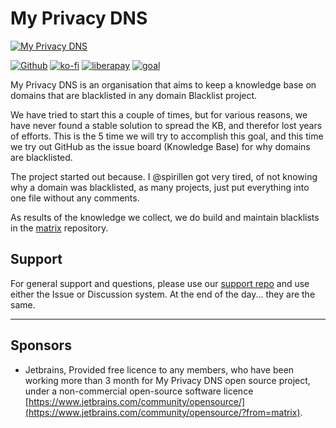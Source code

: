 # My Privacy DNS

[![My Privacy DNS](https://www.mypdns.org/images/logo.png)](https://www.mypdns.org/)


[![Github](https://github.com/mypdns/matrix/raw/master/.assets/icons/github.png)](https://github.com/mypdns/matrix)
[![ko-fi](https://www.mypdns.org/fileproxy/?name=sp_kofi_mypdns)]([DONATION.md](https://github.com/mypdns/matrix/blob/master/DONATION.md))
[![liberapay](https://www.mypdns.org/fileproxy/?name=sp_receives_mypdns)](https://liberapay.com/MyPDNS/donate)
[![goal](https://www.mypdns.org/fileproxy/?name=sp_goal_mypdns)](https://liberapay.com/MyPDNS/donate)

My Privacy DNS is an organisation that aims to keep a knowledge base on domains that are blacklisted in any domain Blacklist project.

We have tried to start this a couple of times, but for various reasons, we have never found a stable solution to spread the KB, and therefor lost years of efforts. This is the 5 time we will try to accomplish this goal, and this time we try out GitHub as the issue board (Knowledge Base) for why domains are blacklisted.

The project started out because. I @spirillen got very tired, of not knowing why a domain was blacklisted, as many projects, just put everything into one file without any comments.

As results of the knowledge we collect, we do build and maintain blacklists in the [matrix](https://github.com/mypdns/matrix) repository.

## Support
For general support and questions, please use our [support repo](https://github.com/mypdns/Support) and use either the Issue or Discussion system. At the end of the day... they are the same.

---------

## Sponsors

- Jetbrains, Provided free licence to any members, who have been working more
  than 3 month for My Privacy DNS open source project, under a non-commercial
  open-source software licence
  [https://www.jetbrains.com/community/opensource/](https://www.jetbrains.com/community/opensource/?from=matrix).
